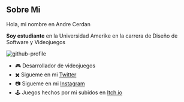 ## Sobre Mi

Hola, mi nombre en Andre Cerdan

**Soy estudiante** en la Universidad Amerike en la carrera de Diseño de Software y Videojuegos


![github-profile](./docs/img/bannerpPerfil.png)

- 🎮 Desarrollador de videojuegos
- ✖️ Sigueme en mi [Twitter](https://twitter.com/m3gaandr3)
- 📷 Sigueme en mi [Instagram](https://www.instagram.com/m3gaandr3/)
- 🕹️ Juegos hechos por mi subidos en [Itch.io](https://megaandre.itch.io)
